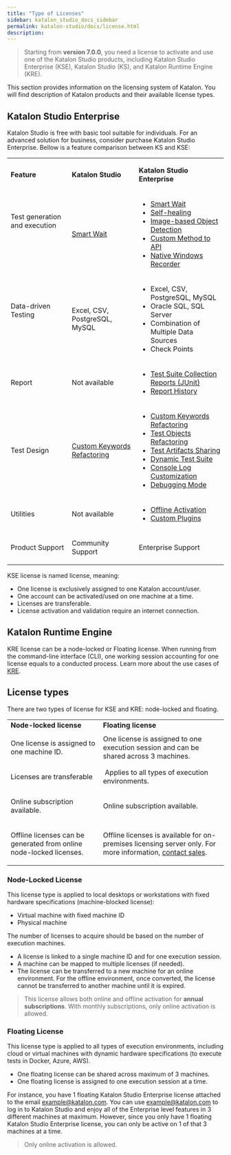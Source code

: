 ```yaml
---
title: "Type of Licenses"
sidebar: katalon_studio_docs_sidebar
permalink: katalon-studio/docs/license.html
description:
---
```


> Starting from **version 7.0.0**, you need a license to activate and use one of the Katalon Studio products, including Katalon Studio Enterprise (KSE), Katalon Studio (KS), and Katalon Runtime Engine (KRE).

This section provides information on the licensing system of Katalon. You will find description of Katalon products and their available license types.

## Katalon Studio Enterprise

Katalon Studio is free with basic tool suitable for individuals. For an advanced solution for business, consider purchase Katalon Studio Enterprise. Bellow is a feature comparison between KS and KSE:

<table>
	<tbody>
		<tr>
			<td>
				<p><strong>Feature</strong></p>
			</td>
			<td>
				<p><strong>Katalon Studio</strong></p>
			</td>
			<td>
				<p><strong>Katalon Studio Enterprise</strong></p>
			</td>
		</tr>
		<tr>
			<td>
				<p>Test generation and execution</p>
				<br /><br /><br /></td>
			<td>
				<p><a href="https://docs.katalon.com/katalon-studio/docs/webui-smartwait.html">Smart Wait</a></p>
			</td>
			<td>
				<ul>
					<li><a href="https://docs.katalon.com/katalon-studio/docs/webui-smartwait.html">Smart Wait</a></li>
					<li><a href="https://docs.katalon.com/katalon-studio/docs/self-healing.html">Self-healing</a></li>
					<li><a href="https://docs.katalon.com/katalon-studio/docs/web-image-based-object-recognition.html">Image-based Object Detection</a></li>
					<li><a href="https://docs.katalon.com/katalon-studio/docs/create_first_api_test_katalon_studio.html#create-custom-apiweb-service-methods">Custom Method to API</a></li>
					<li><a href="https://docs.katalon.com/katalon-studio/docs/windows-native-record.html">Native Windows Recorder</a></li>
				</ul>
			</td>
		</tr>
		<tr>
			<td>
				<p>Data-driven Testing</p>
				<br /><br /></td>
			<td>
				<p>Excel, CSV, PostgreSQL, MySQL</p>
			</td>
			<td>
				<ul>
					<li>Excel, CSV, PostgreSQL, MySQL</li>
					<li>Oracle SQL, SQL Server</li>
					<li>Combination of Multiple Data Sources</li>
					<li>Check Points</li>
				</ul>
			</td>
		</tr>
		<tr>
			<td>
				<p>Report&nbsp;</p>
			</td>
			<td>
				<p>Not available</p>
			</td>
			<td>
				<ul>
					<li><a href="https://docs.katalon.com/katalon-studio/docs/test-suite-report.html#test-suite-collection-report">Test Suite Collection Reports (JUnit)</a></li>
					<li><a href="https://docs.katalon.com/katalon-studio/docs/test-suite-report.html#report-history">Report History</a></li>
				</ul>
			</td>
		</tr>
		<tr>
			<td>
				<p>Test Design</p>
			</td>
			<td>
				<p><a href="https://docs.katalon.com/katalon-studio/docs/custom-keywords-refactor.html">Custom Keywords Refactoring</a></p>
			</td>
			<td>
				<ul>
					<li><a href="https://docs.katalon.com/katalon-studio/docs/custom-keywords-refactor.html">Custom Keywords Refactoring</a></li>
					<li><a href="https://docs.katalon.com/katalon-studio/docs/test-objects-refactoring.html">Test Objects Refactoring</a></li>
					<li><a href="https://docs.katalon.com/katalon-studio/docs/import-export-test-artifact.html">Test Artifacts Sharing</a></li>
					<li><a href="https://docs.katalon.com/katalon-studio/docs/basic-search-for-dynamic-querying-test-suite.html">Dynamic Test Suite</a></li>
					<li><a href="https://docs.katalon.com/katalon-studio/docs/working-with-execution-log.html#customize-console-log">Console Log Customization</a></li>
					<li><a href="https://docs.katalon.com/katalon-studio/docs/execute-a-test-case-or-a-test-suite.html#debug-a-test-case">Debugging Mode</a></li>
				</ul>
			</td>
		</tr>
		<tr>
			<td>
				<p>Utilities&nbsp;</p>
			</td>
			<td>
				<p>Not available</p>
			</td>
			<td>
				<ul>
					<li><a href="https://docs.katalon.com/katalon-studio/docs/activate-KSE.html#offline-activation">Offline Activation</a></li>
					<li><a href="https://docs.katalon.com/katalon-store/docs/publisher/how-to-develop-custom-keywords-plugins.html">Custom Plugins</a></li>
				</ul>
			</td>
		</tr>
		<tr>
			<td>
				<p>Product Support</p>
			</td>
			<td>
				<p>Community Support</p>
			</td>
			<td>
				<p>Enterprise Support</p>
			</td>
		</tr>
	</tbody>
</table>

KSE license is named license, meaning:

* One license is exclusively assigned to one Katalon account/user.
* One account can be activated/used on one machine at a time.
* Licenses are transferable.
* License activation and validation require an internet connection.

## Katalon Runtime Engine

KRE license can be a node-locked or Floating license. When running from the command-line interface (CLI), one working session accounting for one license equals to a conducted process. Learn more about the use cases of [KRE](https://docs.katalon.com/katalon-studio/docs/intro-RE.html).

## License types

There are two types of license for KSE and KRE: node-locked and floating. 

<table>
	<tbody>
		<tr>
			<td><strong>Node-locked license</strong></td>
			<td><strong>Floating license</strong></td>
		</tr>
		<tr>
			<td>
				<p>One license is assigned to one machine ID.</p>
			</td>
			<td>One license is assigned to one execution session and can be shared across 3 machines.</td>
		</tr>
		<tr>
			<td>
				<p>Licenses are transferable</p>
			</td>
			<td>&nbsp;Applies to all types of execution environments.</td>
		</tr>
		<tr>
			<td>
				<p>Online subscription available.</p>
			</td>
			<td>Online subscription available.</td>
		</tr>
		<tr>
			<td>
				<p>Offline licenses can be generated from online node-locked licenses.</p>
			</td>
			<td>Offline licenses is available for on-premises licensing server only. For more information, <a href="https://www.katalon.com/book-a-demo/">contact sales</a>.</td>
		</tr>
	</tbody>
</table>

### Node-Locked License

This license type is applied to local desktops or workstations with fixed hardware specifications (machine-blocked license):

* Virtual machine with fixed machine ID
* Physical machine

The number of licenses to acquire should be based on the number of execution machines.

* A license is linked to a single machine ID and for one execution session.
* A machine can be mapped to multiple licenses (if needed).
* The license can be transferred to a new machine for an online environment. For the offline environment, once converted, the license cannot be transferred to another machine until it is expired.

> This license allows both online and offline activation for **annual subscriptions**. With monthly subscriptions, only online activation is allowed.

### Floating License

This license type is applied to all types of execution environments, including cloud or virtual machines with dynamic hardware specifications (to execute tests in Docker, Azure, AWS).

* One floating license can be shared across maximum of 3 machines.
* One floating license is assigned to one execution session at a time.

For instance, you have 1 floating Katalon Studio Enterprise license attached to the email example@katalon.com.
You can use example@katalon.com to log in to Katalon Studio and enjoy all of the Enterprise level features in 3 different machines at maximum. 
However, since you only have 1 floating Katalon Studio Enterprise license, you can only be active on 1 of that 3 machines at a time.

> Only online activation is allowed.